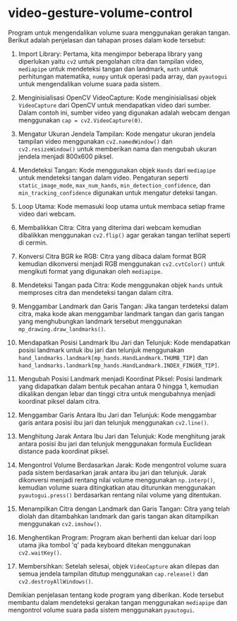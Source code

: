 # video-gesture-volume-control
Program untuk mengendalikan volume suara menggunakan gerakan tangan. Berikut adalah penjelasan dan tahapan proses dalam kode tersebut:

1. Import Library: Pertama, kita mengimpor beberapa library yang diperlukan yaitu `cv2` untuk pengolahan citra dan tampilan video, `mediapipe` untuk mendeteksi tangan dan landmark, `math` untuk perhitungan matematika, `numpy` untuk operasi pada array, dan `pyautogui` untuk mengendalikan volume suara pada sistem.

2. Menginisialisasi OpenCV VideoCapture: Kode menginisialisasi objek `VideoCapture` dari OpenCV untuk mendapatkan video dari sumber. Dalam contoh ini, sumber video yang digunakan adalah webcam dengan menggunakan `cap = cv2.VideoCapture(0)`.

3. Mengatur Ukuran Jendela Tampilan: Kode mengatur ukuran jendela tampilan video menggunakan `cv2.namedWindow()` dan `cv2.resizeWindow()` untuk memberikan nama dan mengubah ukuran jendela menjadi 800x600 piksel.

4. Mendeteksi Tangan: Kode menggunakan objek `Hands` dari `mediapipe` untuk mendeteksi tangan dalam video. Pengaturan seperti `static_image_mode`, `max_num_hands`, `min_detection_confidence`, dan `min_tracking_confidence` digunakan untuk mengatur deteksi tangan.

5. Loop Utama: Kode memasuki loop utama untuk membaca setiap frame video dari webcam.

6. Membalikkan Citra: Citra yang diterima dari webcam kemudian dibalikkan menggunakan `cv2.flip()` agar gerakan tangan terlihat seperti di cermin.

7. Konversi Citra BGR ke RGB: Citra yang dibaca dalam format BGR kemudian dikonversi menjadi RGB menggunakan `cv2.cvtColor()` untuk mengikuti format yang digunakan oleh `mediapipe`.

8. Mendeteksi Tangan pada Citra: Kode menggunakan objek `hands` untuk memproses citra dan mendeteksi tangan dalam citra.

9. Menggambar Landmark dan Garis Tangan: Jika tangan terdeteksi dalam citra, maka kode akan menggambar landmark tangan dan garis tangan yang menghubungkan landmark tersebut menggunakan `mp_drawing.draw_landmarks()`.

10. Mendapatkan Posisi Landmark Ibu Jari dan Telunjuk: Kode mendapatkan posisi landmark untuk ibu jari dan telunjuk menggunakan `hand_landmarks.landmark[mp_hands.HandLandmark.THUMB_TIP]` dan `hand_landmarks.landmark[mp_hands.HandLandmark.INDEX_FINGER_TIP]`.

11. Mengubah Posisi Landmark menjadi Koordinat Piksel: Posisi landmark yang didapatkan dalam bentuk pecahan antara 0 hingga 1, kemudian dikalikan dengan lebar dan tinggi citra untuk mengubahnya menjadi koordinat piksel dalam citra.

12. Menggambar Garis Antara Ibu Jari dan Telunjuk: Kode menggambar garis antara posisi ibu jari dan telunjuk menggunakan `cv2.line()`.

13. Menghitung Jarak Antara Ibu Jari dan Telunjuk: Kode menghitung jarak antara posisi ibu jari dan telunjuk menggunakan formula Euclidean distance pada koordinat piksel.

14. Mengontrol Volume Berdasarkan Jarak: Kode mengontrol volume suara pada sistem berdasarkan jarak antara ibu jari dan telunjuk. Jarak dikonversi menjadi rentang nilai volume menggunakan `np.interp()`, kemudian volume suara ditingkatkan atau diturunkan menggunakan `pyautogui.press()` berdasarkan rentang nilai volume yang ditentukan.

15. Menampilkan Citra dengan Landmark dan Garis Tangan: Citra yang telah diolah dan ditambahkan landmark dan garis tangan akan ditampilkan menggunakan `cv2.imshow()`.

16. Menghentikan Program: Program akan berhenti dan keluar dari loop utama jika tombol 'q' pada keyboard ditekan menggunakan `cv2.waitKey()`.

17. Membersihkan: Setelah selesai, objek `VideoCapture` akan dilepas dan semua jendela tampilan ditutup menggunakan `cap.release()` dan `cv2.destroyAllWindows()`.

Demikian penjelasan tentang kode program yang diberikan. Kode tersebut membantu dalam mendeteksi gerakan tangan menggunakan `mediapipe` dan mengontrol volume suara pada sistem menggunakan `pyautogui`.
